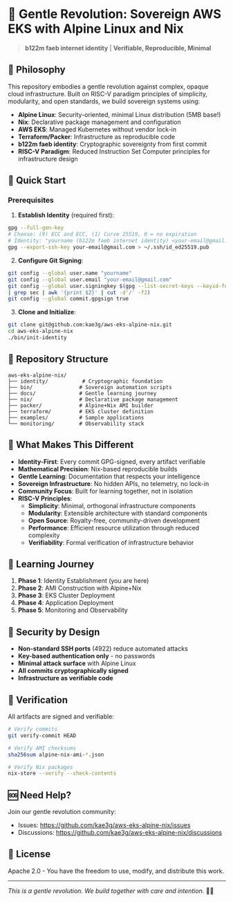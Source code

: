 # 🌸 Gentle Revolution: Sovereign AWS EKS with Alpine Linux and Nix
> **b122m faeb internet identity** | **Verifiable, Reproducible, Minimal**

## 💙 Philosophy

This repository embodies a gentle revolution against complex, opaque cloud
infrastructure. Built on RISC-V paradigm principles of simplicity, modularity,
and open standards, we build sovereign systems using:

- **Alpine Linux**: Security-oriented, minimal Linux distribution (5MB base!)
- **Nix**: Declarative package management and configuration
- **AWS EKS**: Managed Kubernetes without vendor lock-in
- **Terraform/Packer**: Infrastructure as reproducible code
- **b122m faeb identity**: Cryptographic sovereignty from first commit
- **RISC-V Paradigm**: Reduced Instruction Set Computer principles for
infrastructure design

## 🚀 Quick Start

### Prerequisites
1. **Establish Identity** (required first):
```bash
gpg --full-gen-key
# Choose: (9) ECC and ECC, (1) Curve 25519, 0 = no expiration
# Identity: "yourname (b122m faeb internet identity) <your-email@gmail.com>"
gpg --export-ssh-key your-email@gmail.com > ~/.ssh/id_ed25519.pub
```

2. **Configure Git Signing**:
```bash
git config --global user.name "yourname"
git config --global user.email "your-email@gmail.com"
git config --global user.signingkey $(gpg --list-secret-keys --keyid-format LONG
| grep sec | awk '{print $2}' | cut -d'/' -f2)
git config --global commit.gpgsign true
```

3. **Clone and Initialize**:
```bash
git clone git@github.com:kae3g/aws-eks-alpine-nix.git
cd aws-eks-alpine-nix
./bin/init-identity
```

## 📁 Repository Structure
```
aws-eks-alpine-nix/
├── identity/           # Cryptographic foundation
├── bin/               # Sovereign automation scripts
├── docs/              # Gentle learning journey
├── nix/               # Declarative package management
├── packer/            # Alpine+Nix AMI builder
├── terraform/         # EKS cluster definition
├── examples/          # Sample applications
└── monitoring/        # Observability stack
```

## 🌈 What Makes This Different

- **Identity-First**: Every commit GPG-signed, every artifact verifiable
- **Mathematical Precision**: Nix-based reproducible builds
- **Gentle Learning**: Documentation that respects your intelligence
- **Sovereign Infrastructure**: No hidden APIs, no telemetry, no lock-in
- **Community Focus**: Built for learning together, not in isolation
- **RISC-V Principles**: 
  - **Simplicity**: Minimal, orthogonal infrastructure components
  - **Modularity**: Extensible architecture with standard components
  - **Open Source**: Royalty-free, community-driven development
  - **Performance**: Efficient resource utilization through reduced complexity
  - **Verifiability**: Formal verification of infrastructure behavior

## 📖 Learning Journey

1. **Phase 1**: Identity Establishment (you are here)
2. **Phase 2**: AMI Construction with Alpine+Nix
3. **Phase 3**: EKS Cluster Deployment
4. **Phase 4**: Application Deployment
5. **Phase 5**: Monitoring and Observability

## 🔐 Security by Design

- **Non-standard SSH ports** (4922) reduce automated attacks
- **Key-based authentication only** - no passwords
- **Minimal attack surface** with Alpine Linux
- **All commits cryptographically signed**
- **Infrastructure as verifiable code**

## 💫 Verification

All artifacts are signed and verifiable:
```bash
# Verify commits
git verify-commit HEAD

# Verify AMI checksums
sha256sum alpine-nix-ami-*.json

# Verify Nix packages
nix-store --verify --check-contents
```

## 🆘 Need Help?

Join our gentle revolution community:
- Issues: https://github.com/kae3g/aws-eks-alpine-nix/issues
- Discussions: https://github.com/kae3g/aws-eks-alpine-nix/discussions

## 📄 License

Apache 2.0 - You have the freedom to use, modify, and distribute this work.

---
*This is a gentle revolution. We build together with care and intention.* 🌸💙